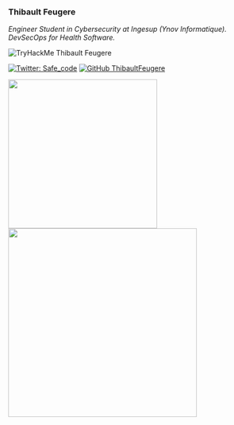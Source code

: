 ### Thibault Feugere

<p><em>Engineer Student in Cybersecurity at Ingesup (Ynov Informatique). DevSecOps for Health Software.</em></p>

<img src="https://tryhackme-badges.s3.amazonaws.com/thibaultfeugere.png" alt="TryHackMe Thibault Feugere">

[![Twitter: Safe_code](https://img.shields.io/twitter/follow/Safe_code?style=flat-square)](https://twitter.com/Safe_code)
[![GitHub ThibaultFeugere](https://img.shields.io/github/followers/ThibaultFeugere?label=follow%20github&style=flat-square)](https://github.com/ThibaultFeugere)
  
<img src="https://github-readme-stats.vercel.app/api/top-langs/?username=ThibaultFeugere&layout=compact&theme=dark" width="300" />
<img src="https://github-readme-stats.vercel.app/api?username=ThibaultFeugere&count_private=true&show_icons=true&theme=dark" width="380">
